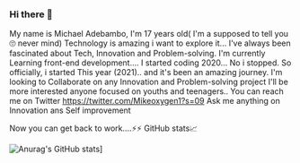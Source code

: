 ### Hi there 👋

<!--
**Mikeoxygen/Mikeoxygen** is a ✨ _special_ ✨ repository because its `README.md` (this file) appears on your GitHub profile.

Here are some ideas to get you started:

- 🔭 I’m currently working on ...
- 🌱 I’m currently learning ...
- 👯 I’m looking to collaborate on ...
- 🤔 I’m looki
ng for help with ...
- 💬 Ask me about ...
- 📫 How to reach me: ...
- 😄 Pronouns: ...
- ⚡ Fun fact: ...

-->
  
My name is Michael Adebambo, I'm 17 years old( I'm a supposed to tell you🙄 never mind)
Technology is amazing i want to explore it...
I've always been fascinated about Tech, Innovation and Problem-solving.
I'm currently Learning front-end development.... 
I started coding 2020... No i stopped. So officially, i started
This year (2021).. and it's been an amazing journey.
I'm looking to Collaborate on any Innovation and Problem-solving project
I'll be more interested anyone focused on youths and teenagers..
You can reach me on Twitter https://twitter.com/Mikeoxygen1?s=09
Ask me anything on Innovation ans Self improvement

Now you can get back to work....⚡⚡
GitHub stats📈

![Anurag's GitHub stats](https://github-readme-stats.vercel.app/api?username=Mikeoxygen)]




